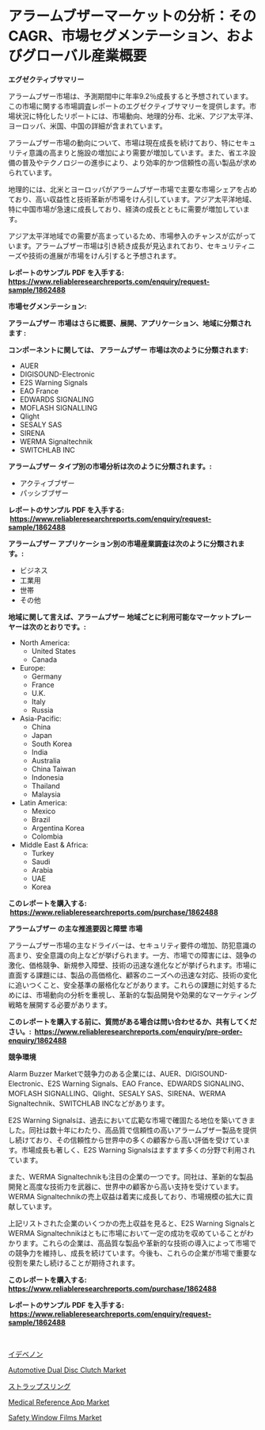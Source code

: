<p><h1>アラームブザーマーケットの分析：そのCAGR、市場セグメンテーション、およびグローバル産業概要</h1></p><p><strong>エグゼクティブサマリー</strong></p>
<p><p>アラームブザー市場は、予測期間中に年率9.2％成長すると予想されています。この市場に関する市場調査レポートのエグゼクティブサマリーを提供します。市場状況に特化したリポートには、市場動向、地理的分布、北米、アジア太平洋、ヨーロッパ、米国、中国の詳細が含まれています。</p><p>アラームブザー市場の動向について、市場は現在成長を続けており、特にセキュリティ意識の高まりと施設の増加により需要が増加しています。また、省エネ設備の普及やテクノロジーの進歩により、より効率的かつ信頼性の高い製品が求められています。</p><p>地理的には、北米とヨーロッパがアラームブザー市場で主要な市場シェアを占めており、高い収益性と技術革新が市場をけん引しています。アジア太平洋地域、特に中国市場が急速に成長しており、経済の成長とともに需要が増加しています。</p><p>アジア太平洋地域での需要が高まっているため、市場参入のチャンスが広がっています。アラームブザー市場は引き続き成長が見込まれており、セキュリティニーズや技術の進展が市場をけん引すると予想されます。</p></p>
<p><strong>レポートのサンプル PDF を入手する: <a href="https://www.reliableresearchreports.com/enquiry/request-sample/1862488">https://www.reliableresearchreports.com/enquiry/request-sample/1862488</a></strong></p>
<p><strong>市場セグメンテーション:</strong></p>
<p><strong> アラームブザー 市場はさらに概要、展開、アプリケーション、地域に分類されます :</strong></p>
<p><strong>コンポーネントに関しては、 アラームブザー 市場は次のように分類されます: &nbsp;</strong></p>
<p><ul><li>AUER</li><li>DIGISOUND-Electronic</li><li>E2S Warning Signals</li><li>EAO France</li><li>EDWARDS SIGNALING</li><li>MOFLASH SIGNALLING</li><li>Qlight</li><li>SESALY SAS</li><li>SIRENA</li><li>WERMA Signaltechnik</li><li>SWITCHLAB INC</li></ul></p>
<p><strong> アラームブザー タイプ別の市場分析は次のように分類されます。:</strong></p>
<p><ul><li>アクティブブザー</li><li>パッシブブザー</li></ul></p>
<p><strong>レポートのサンプル PDF を入手する: &nbsp;<a href="https://www.reliableresearchreports.com/enquiry/request-sample/1862488">https://www.reliableresearchreports.com/enquiry/request-sample/1862488</a></strong></p>
<p><strong> アラームブザー アプリケーション別の市場産業調査は次のように分類されます。:</strong></p>
<p><ul><li>ビジネス</li><li>工業用</li><li>世帯</li><li>その他</li></ul></p>
<p><strong>地域に関して言えば、アラームブザー 地域ごとに利用可能なマーケットプレーヤーは次のとおりです。:</strong></p>
<p><ul>
    <li>
        North America:
        <ul>
            <li>United States</li>
            <li>Canada</li>
        </ul>
    </li>
    <li>
        Europe:
        <ul>
            <li>Germany</li>
            <li>France</li>
            <li>U.K.</li>
            <li>Italy</li>
            <li>Russia</li>
        </ul>
    </li>
    <li>
        Asia-Pacific:
        <ul>
            <li>China</li>
            <li>Japan</li>
            <li>South Korea</li>
            <li>India</li>
            <li>Australia</li>
            <li>China Taiwan</li>
            <li>Indonesia</li>
            <li>Thailand</li>
            <li>Malaysia</li>
        </ul>
    </li>
    <li>
        Latin America:
        <ul>
            <li>Mexico</li>
            <li>Brazil</li>
            <li>Argentina Korea</li>
            <li>Colombia</li>
        </ul>
    </li>
    <li>
        Middle East & Africa:
        <ul>
            <li>Turkey</li>
            <li>Saudi</li>
            <li>Arabia</li>
            <li>UAE</li>
            <li>Korea</li>
        </ul>
    </li>
    </ul></p>
<p><strong>このレポートを購入する: &nbsp;<a href="https://www.reliableresearchreports.com/purchase/1862488">https://www.reliableresearchreports.com/purchase/1862488</a></strong></p>
<p><strong>アラームブザー の主な推進要因と障壁 市場</strong></p>
<p><p>アラームブザー市場の主なドライバーは、セキュリティ要件の増加、防犯意識の高まり、安全意識の向上などが挙げられます。一方、市場での障害には、競争の激化、価格競争、新規参入障壁、技術の迅速な進化などが挙げられます。市場に直面する課題には、製品の高価格化、顧客のニーズへの迅速な対応、技術の変化に追いつくこと、安全基準の厳格化などがあります。これらの課題に対処するためには、市場動向の分析を重視し、革新的な製品開発や効果的なマーケティング戦略を展開する必要があります。</p></p>
<p><strong>このレポートを購入する前に、質問がある場合は問い合わせるか、共有してください。:&nbsp; <a href="https://www.reliableresearchreports.com/enquiry/pre-order-enquiry/1862488">https://www.reliableresearchreports.com/enquiry/pre-order-enquiry/1862488</a></strong></p>
<p><strong>競争環境</strong></p>
<p><p>Alarm Buzzer Marketで競争力のある企業には、AUER、DIGISOUND-Electronic、E2S Warning Signals、EAO France、EDWARDS SIGNALING、MOFLASH SIGNALLING、Qlight、SESALY SAS、SIRENA、WERMA Signaltechnik、SWITCHLAB INCなどがあります。</p><p>E2S Warning Signalsは、過去において広範な市場で確固たる地位を築いてきました。同社は数十年にわたり、高品質で信頼性の高いアラームブザー製品を提供し続けており、その信頼性から世界中の多くの顧客から高い評価を受けています。市場成長も著しく、E2S Warning Signalsはますます多くの分野で利用されています。</p><p>また、WERMA Signaltechnikも注目の企業の一つです。同社は、革新的な製品開発と高度な技術力を武器に、世界中の顧客から高い支持を受けています。WERMA Signaltechnikの売上収益は着実に成長しており、市場規模の拡大に貢献しています。</p><p>上記リストされた企業のいくつかの売上収益を見ると、E2S Warning SignalsとWERMA Signaltechnikはともに市場において一定の成功を収めていることがわかります。これらの企業は、高品質な製品や革新的な技術の導入によって市場での競争力を維持し、成長を続けています。今後も、これらの企業が市場で重要な役割を果たし続けることが期待されます。</p></p>
<p><strong>このレポートを購入する: &nbsp; <a href="https://www.reliableresearchreports.com/purchase/1862488">https://www.reliableresearchreports.com/purchase/1862488</a></strong></p>
<p><strong>レポートのサンプル PDF を入手する: &nbsp;<a href="https://www.reliableresearchreports.com/enquiry/request-sample/1862488">https://www.reliableresearchreports.com/enquiry/request-sample/1862488</a></strong><strong></strong></p>
<p>&nbsp;</p>
<p><p><a href="https://medium.com/@gregoriookeefe2023/%E3%82%A4%E3%83%87%E3%83%99%E3%83%8E%E3%83%B3%E5%B8%82%E5%A0%B4%E3%81%AF-%E5%B8%82%E5%A0%B4%E3%82%B7%E3%82%A7%E3%82%A2-%E8%A6%8F%E6%A8%A1-%E3%81%8A%E3%82%88%E3%81%B32031%E5%B9%B4%E3%81%BE%E3%81%A7%E3%81%AE%E4%BA%88%E6%B8%AC%E3%81%AB%E7%84%A6%E7%82%B9%E3%82%92%E5%BD%93%E3%81%A6%E3%81%A6%E3%81%84%E3%81%BE%E3%81%99-2fb43361260b">イデベノン</a></p><p><a href="https://view.publitas.com/reportprime-1/automotive-dual-disc-clutch-market-share-market-new-trends-analysis-report-by-type-by-application-by-end-use-by-region-and-segment-forecasts-2023-2030/">Automotive Dual Disc Clutch Market</a></p><p><a href="https://github.com/zjkmgcs938405/Market-Research-Report-List-1/blob/main/2041162191900.md">ストラップスリング</a></p><p><a href="https://issuu.com/reportprime-2/docs/medical-reference-app-market-size-2030.pptx">Medical Reference App Market</a></p><p><a href="https://github.com/luckyshygirl/Market-Research-Report-List-3/blob/main/safety-window-films-market.md">Safety Window Films Market</a></p></p>